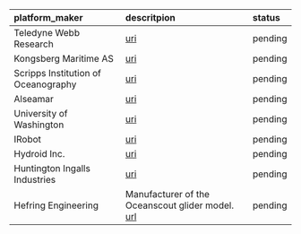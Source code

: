 | platform_maker | descritpion | status |
|:----- |:----- |:----- |
| Teledyne Webb Research | [uri](http://vocab.nerc.ac.uk/collection/B75/current/ORG01077/)| pending |
| Kongsberg Maritime AS | [uri](http://vocab.nerc.ac.uk/collection/B75/current/ORG00360/)| pending |
| Scripps Institution of Oceanography | [uri](https://edmo.seadatanet.org/report/1390) | pending |
| Alseamar | [uri](https://edmo.seadatanet.org/report/5241) | pending |
| University of Washington | [uri](https://edmo.seadatanet.org/report/3839) | pending |
| IRobot | [uri](http://vocab.nerc.ac.uk/collection/B75/current/ORG01747/) | pending |
| Hydroid Inc. | [uri](http://vocab.nerc.ac.uk/collection/B75/current/ORG01760/) | pending |
| Huntington Ingalls Industries | [uri](https://edmo.seadatanet.org/report/5678) | pending |
| Hefring Engineering | Manufacturer of the Oceanscout glider model. [url](https://www.hefring.com/) | pending |
